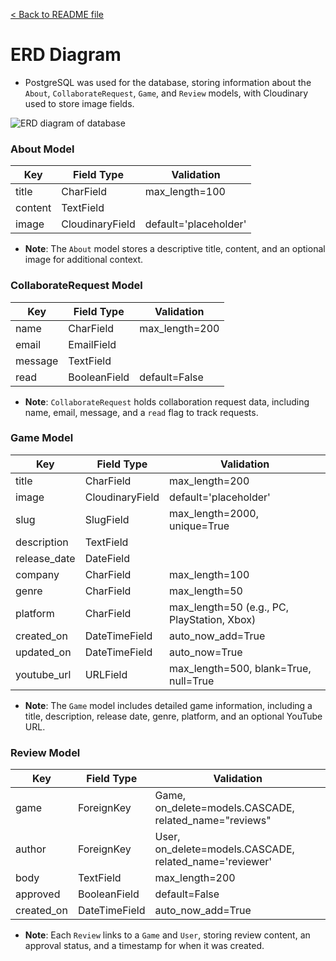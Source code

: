 [&lt; Back to README file](/README.md)

# ERD Diagram

- PostgreSQL was used for the database, storing information about the `About`, `CollaborateRequest`, `Game`, and `Review` models, with Cloudinary used to store image fields.

![ERD diagram of database](/documentation/images/game-glance-erd-diagram.webp)

### About Model

| Key    | Field Type | Validation                        |
|--------|------------|-----------------------------------|
| title  | CharField  | max_length=100                    |
| content | TextField |                                   |
| image  | CloudinaryField | default='placeholder'        |

- **Note**: The `About` model stores a descriptive title, content, and an optional image for additional context.

### CollaborateRequest Model

| Key    | Field Type | Validation                        |
|--------|------------|-----------------------------------|
| name   | CharField  | max_length=200                    |
| email  | EmailField |                                   |
| message | TextField |                                   |
| read   | BooleanField | default=False                   |

- **Note**: `CollaborateRequest` holds collaboration request data, including name, email, message, and a `read` flag to track requests.

### Game Model

| Key            | Field Type         | Validation                                  |
|----------------|--------------------|---------------------------------------------|
| title          | CharField          | max_length=200                              |
| image          | CloudinaryField    | default='placeholder'                       |
| slug           | SlugField          | max_length=2000, unique=True                |
| description    | TextField          |                                             |
| release_date   | DateField          |                                             |
| company        | CharField          | max_length=100                              |
| genre          | CharField          | max_length=50                               |
| platform       | CharField          | max_length=50 (e.g., PC, PlayStation, Xbox) |
| created_on     | DateTimeField      | auto_now_add=True                           |
| updated_on     | DateTimeField      | auto_now=True                               |
| youtube_url    | URLField           | max_length=500, blank=True, null=True       |

- **Note**: The `Game` model includes detailed game information, including a title, description, release date, genre, platform, and an optional YouTube URL.

### Review Model

| Key        | Field Type        | Validation                                       |
|------------|-------------------|--------------------------------------------------|
| game       | ForeignKey        | Game, on_delete=models.CASCADE, related_name="reviews" |
| author     | ForeignKey        | User, on_delete=models.CASCADE, related_name='reviewer' |
| body       | TextField         | max_length=200                                   |
| approved   | BooleanField      | default=False                                    |
| created_on | DateTimeField     | auto_now_add=True                                |

- **Note**: Each `Review` links to a `Game` and `User`, storing review content, an approval status, and a timestamp for when it was created.
